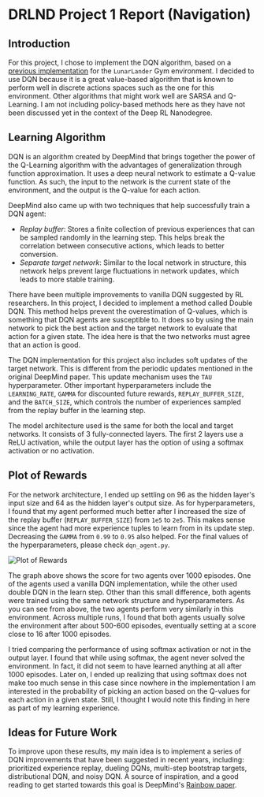 # DRLND Project 1 Report (Navigation)

## Introduction

For this project, I chose to implement the DQN algorithm, based on a [previous implementation](https://github.com/MarcioPorto/deep-reinforcement-learning/tree/master/dqn) for the `LunarLander` Gym environment.
I decided to use DQN because it is a great value-based algorithm that is known to perform well in discrete actions spaces such as the one for this environment. Other algorithms that might work well are SARSA and Q-Learning. I am not including policy-based methods here as they have not been discussed yet in the context of the Deep RL Nanodegree.

## Learning Algorithm

DQN is an algorithm created by DeepMind that brings together the power of the Q-Learning algorithm with the advantages of generalization through function approximation. It uses a deep neural network to estimate a Q-value function. As such, the input to the network is the current state of the environment, and the output is the Q-value for each action.

DeepMind also came up with two techniques that help successfully train a DQN agent:
- *Replay buffer*: Stores a finite collection of previous experiences that can be sampled randomly in the learning step. This helps break the correlation between consecutive actions, which leads to better conversion.
- *Separate target network*: Similar to the local network in structure, this network helps prevent large fluctuations in network updates, which leads to more stable training.

There have been multiple improvements to vanilla DQN suggested by RL researchers. In this project, I decided to implement a method called Double DQN. This method helps prevent the overestimation of Q-values, which is something that DQN agents are susceptible to. It does so by using the main network to pick the best action and the target network to evaluate that action for a given state. The idea here is that the two networks must agree that an action is good.

The DQN implementation for this project also includes soft updates of the target network. This is different from the periodic updates mentioned in the original DeepMind paper. This update mechanism uses the `TAU` hyperparameter. Other important hyperparameters include the `LEARNING_RATE`, `GAMMA` for discounted future rewards, `REPLAY_BUFFER_SIZE`, and the `BATCH_SIZE`, which controls the number of experiences sampled from the replay buffer in the learning step.

The model architecture used is the same for both the local and target networks. It consists of 3 fully-connected layers. The first 2 layers use a ReLU activation, while the output layer has the option of using a softmax activation or no activation.

## Plot of Rewards

For the network architecture, I ended up settling on 96 as the hidden layer's input size and 64 as the hidden layer's output size. As for hyperparameters, I found that my agent performed much better after I increased the size of the replay buffer (`REPLAY_BUFFER_SIZE`) from `1e5` to `2e5`. This makes sense since the agent had more experience tuples to learn from in its update step. Decreasing the `GAMMA` from `0.99` to `0.95` also helped. For the final values of the hyperparameters, please check `dqn_agent.py`.

![Plot of Rewards](https://github.com/MarcioPorto/drlnd-navigation/blob/master/plot_of_rewards.png)

The graph above shows the score for two agents over 1000 episodes. One of the agents used a vanilla DQN implementation, while the other used double DQN in the learn step. Other than this small difference, both agents were trained using the same network structure and hyperparameters. As you can see from above, the two agents perform very similarly in this environment. Across multiple runs, I found that both agents usually solve the environment after about 500-600 episodes, eventually setting at a score close to 16 after 1000 episodes.

I tried comparing the performance of using softmax activation or not in the output layer. I found that while using softmax, the agent never solved the environment. In fact, it did not seem to have learned anything at all after 1000 episodes. Later on, I ended up realizing that using softmax does not make too much sense in this case since nowhere in the implementation I am interested in the probability of picking an action based on the Q-values for each action in a given state. Still, I thought I would note this finding in here as part of my learning experience.

## Ideas for Future Work

To improve upon these results, my main idea is to implement a series of DQN improvements that have been suggested in recent years, including: prioritized experience replay, dueling DQNs, multi-step bootstrap targets, distributional DQN, and noisy DQN. A source of inspiration, and a good reading to get started towards this goal is DeepMind's [Rainbow paper](https://arxiv.org/abs/1710.02298).